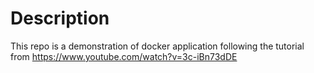 # Description

This repo is a demonstration of docker application following the tutorial from https://www.youtube.com/watch?v=3c-iBn73dDE
